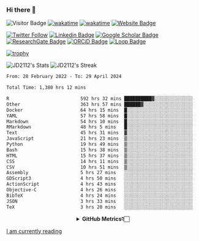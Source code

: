 ### Hi there 👋
![Visitor Badge](https://visitor-badge.laobi.icu/badge?page_id=JD2112.JD2112)
[![wakatime](https://github.com/JD2112/JD2112/actions/workflows/waka-readme.yml/badge.svg)](https://github.com/JD2112/JD2112/actions/workflows/waka-readme.yml)
[![wakatime](https://wakatime.com/badge/user/fe95275f-909a-4147-a45d-624981173898.svg)](https://wakatime.com/@fe95275f-909a-4147-a45d-624981173898)
[![Website Badge](https://img.shields.io/badge/website-informational?style=flat-square)](http://jyotirmoydas.netlify.app)

[![Twitter Follow](https://img.shields.io/twitter/follow/jyotirmoy21?style=social)](https://twitter.com/jyotirmoy21)
[![Linkedin Badge](https://img.shields.io/badge/-jyotirmoy-blue?style=plastic&logo=Linkedin&logoColor=white&link=https://www.linkedin.com/in/dasjyotirmoy/)](https://www.linkedin.com/in/dasjyotirmoy/)
[![Google Scholar Badge](https://img.shields.io/badge/-jyotirmoy-blue?style=plastic&logo=GoogleScholar&logoColor=white&link=https://scholar.google.se/citations?user=IMBYOv8AAAAJ&hl=en)](https://scholar.google.se/citations?user=IMBYOv8AAAAJ&hl=en)
[![ResearchGate Badge](https://img.shields.io/badge/-jyotirmoy-cyan?style=plastic&logo=ResearchGate&logoColor=white&link=https://www.researchgate.net/profile/Jyotirmoy-Das-3)](https://www.researchgate.net/profile/Jyotirmoy-Das-3)
[![ORCiD Badge](https://img.shields.io/badge/-jyotirmoy-green?style=plastic&logo=orcid&logoColor=white&link=https://orcid.org/0000-0002-5649-4658)](https://orcid.org/0000-0002-5649-4658)
[![Loop Badge](https://img.shields.io/badge/-jyotirmoy-orange?style=plastic&logo=Loop&logoColor=white&link=https://loop.frontiersin.org/people/1519976/overview)](https://loop.frontiersin.org/people/1519976/overview)

[![trophy](https://github-profile-trophy.vercel.app/?username=JD2112)](https://github.com/ryo-ma/github-profile-trophy)

<!--
**JD2112/JD2112** is a ✨ _special_ ✨ repository because its `README.md` (this file) appears on your GitHub profile.

Here are some ideas to get you started:

- 🔭 I’m currently working on ...
- 🌱 I’m currently learning ...
- 👯 I’m looking to collaborate on ...
- 🤔 I’m looking for help with ...
- 💬 Ask me about ...
- 📫 How to reach me: ...
- 😄 Pronouns: ...
- ⚡ Fun fact: ...
![JD2112's Top Languages](https://github-readme-stats.vercel.app/api/top-langs/?username=JD2112&theme=vue-dark&show_icons=true&hide_border=true&layout=compact)
-->
![JD2112's Stats](https://github-readme-stats.vercel.app/api?username=JD2112&theme=vue-dark&show_icons=true&hide_border=true&count_private=true)
![JD2112's Streak](https://github-readme-streak-stats.herokuapp.com/?user=JD2112&theme=vue-dark&hide_border=true)





<!--START_SECTION:waka-->

```txt
From: 28 February 2022 - To: 29 April 2024

Total Time: 1,380 hrs 12 mins

R                          592 hrs 32 mins ██████████▓░░░░░░░░░░░░░░   42.93 %
Other                      363 hrs 57 mins ██████▓░░░░░░░░░░░░░░░░░░   26.37 %
Docker                     64 hrs 15 mins  █░░░░░░░░░░░░░░░░░░░░░░░░   04.66 %
YAML                       57 hrs 58 mins  █░░░░░░░░░░░░░░░░░░░░░░░░   04.20 %
Markdown                   54 hrs 10 mins  █░░░░░░░░░░░░░░░░░░░░░░░░   03.93 %
RMarkdown                  48 hrs 5 mins   █░░░░░░░░░░░░░░░░░░░░░░░░   03.48 %
Text                       45 hrs 31 mins  ▓░░░░░░░░░░░░░░░░░░░░░░░░   03.30 %
JavaScript                 21 hrs 23 mins  ▒░░░░░░░░░░░░░░░░░░░░░░░░   01.55 %
Python                     19 hrs 49 mins  ▒░░░░░░░░░░░░░░░░░░░░░░░░   01.44 %
Bash                       15 hrs 38 mins  ▒░░░░░░░░░░░░░░░░░░░░░░░░   01.13 %
HTML                       15 hrs 37 mins  ▒░░░░░░░░░░░░░░░░░░░░░░░░   01.13 %
CSS                        14 hrs 11 mins  ▒░░░░░░░░░░░░░░░░░░░░░░░░   01.03 %
CSV                        10 hrs 51 mins  ▒░░░░░░░░░░░░░░░░░░░░░░░░   00.79 %
Assembly                   5 hrs 27 mins   ░░░░░░░░░░░░░░░░░░░░░░░░░   00.40 %
GDScript3                  4 hrs 50 mins   ░░░░░░░░░░░░░░░░░░░░░░░░░   00.35 %
ActionScript               4 hrs 43 mins   ░░░░░░░░░░░░░░░░░░░░░░░░░   00.34 %
Objective-C                4 hrs 26 mins   ░░░░░░░░░░░░░░░░░░░░░░░░░   00.32 %
BibTeX                     4 hrs 24 mins   ░░░░░░░░░░░░░░░░░░░░░░░░░   00.32 %
JSON                       3 hrs 33 mins   ░░░░░░░░░░░░░░░░░░░░░░░░░   00.26 %
TeX                        3 hrs 20 mins   ░░░░░░░░░░░░░░░░░░░░░░░░░   00.24 %
```

<!--END_SECTION:waka-->

<div align="center">
    <details>
        <summary><b>GitHub Metrics👇🏻</b></summary>
    <br>
        
[Get Details](https://metrics.lecoq.io/insights/JD2112)
    </details>
</div>

<a target="_blank" href="https://www.goodreads.com/user/show/21242415-jyotirmoy-das">I am currently reading</a>


